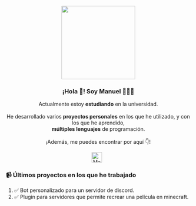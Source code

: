 <p align="center" width="300">
   <img align="center" width="200" src="https://avatars.githubusercontent.com/u/53149755?v=4" />
   <h3 align="center">¡Hola 👋! Soy Manuel 👨🏻‍💻</h3>
</p>

<p align="center">
  Actualmente estoy <strong>estudiando</strong> en la universidad.
  <br><br>
  He desarrollado varios <strong>proyectos personales</strong> en los que he utilizado, y con los que he aprendido,
  <br>
  <strong>múltiples lenguajes</strong> de programación.
  <br><br>
  ¡Además, me puedes encontrar por aquí 👇!
</p>

<p align="center">
   <a href="https://www.linkedin.com/in/manuel-duque-n/" target="blank" style='margin-right:4px'>
    <img align="center" src="https://static-exp1.licdn.com/sc/h/akt4ae504epesldzj74dzred8" alt="Manuel Duque N" height="28px" width="28px"/>
  </a>
  
 <a href="https://www.linkedin.com/in/manuel-duque-n/" target="blank" style='margin-right:4px'>
  
 </a>
 
</p>

### 📹 Últimos proyectos en los que he trabajado

<ol>
  <li> ✅ Bot personalizado para un servidor de discord.</li>
  <li> ✅ Plugin para servidores que permite recrear una película en minecraft.</li>
</ol>
